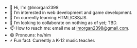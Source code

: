 - 👋 Hi, I’m @lmorgan2398
- 👀 I’m interested in web development and game development.
- 🌱 I’m currently learning HTML/CSS/JS.
- 💞️ I’m looking to collaborate on nothing as of yet; TBD.
- 📫 How to reach me: email me at lmorgan2398@gmail.com.
- 😄 Pronouns: he/him
- ⚡ Fun fact: Currently a K-12 music teacher.

<!---
lmorgan2398/lmorgan2398 is a ✨ special ✨ repository because its `README.md` (this file) appears on your GitHub profile.
You can click the Preview link to take a look at your changes.
--->

